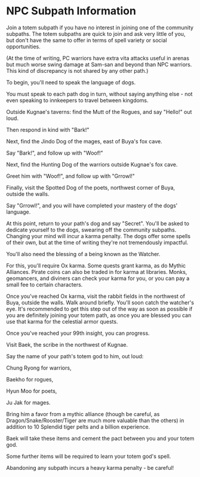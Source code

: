 # NPC Subpath Information

Join a totem subpath if you have no interest in joining one of the community subpaths. The totem subpaths are quick to join and ask very little of you, but don't have the same to offer in terms of spell variety or social opportunities.

(At the time of writing, PC warriors have extra vita attacks useful in arenas but much worse swing damage at Sam-san and beyond than NPC warriors. This kind of discrepancy is not shared by any other path.)

To begin, you'll need to speak the language of dogs.

You must speak to each path dog in turn, without saying anything else - not even speaking to innkeepers to travel between kingdoms.

Outside Kugnae's taverns: find the Mutt of the Rogues, and say "Hello!" out loud.

Then respond in kind with "Bark!"

Next, find the Jindo Dog of the mages, east of Buya's fox cave.

Say "Bark!", and follow up with "Woof!"

Next, find the Hunting Dog of the warriors outside Kugnae's fox cave.

Greet him with "Woof!", and follow up with "Grrowl!"

Finally, visit the Spotted Dog of the poets, northwest corner of Buya, outside the walls.

Say "Grrowl!", and you will have completed your mastery of the dogs' language.

At this point, return to your path's dog and say "Secret". You'll be asked to dedicate yourself to the dogs, swearing off the community subpaths. Changing your mind will incur a karma penalty. The dogs offer some spells of their own, but at the time of writing they're not tremendously impactful.

You'll also need the blessing of a being known as the Watcher.

For this, you'll require Ox karma. Some quests grant karma, as do Mythic Alliances. Pirate coins can also be traded in for karma at libraries. Monks, geomancers, and diviners can check your karma for you, or you can pay a small fee to certain characters.

Once you've reached Ox karma, visit the rabbit fields in the northwest of Buya, outside the walls. Walk around briefly. You'll soon catch the watcher's eye. It's recommended to get this step out of the way as soon as possible if you are definitely joining your totem path, as once you are blessed you can use that karma for the celestial armor quests.

Once you've reached your 99th insight, you can progress.

Visit Baek, the scribe in the northwest of Kugnae.

Say the name of your path's totem god to him, out loud:

Chung Ryong for warriors,

Baekho for rogues,

Hyun Moo for poets,

Ju Jak for mages.

Bring him a favor from a mythic alliance (though be careful, as Dragon/Snake/Rooster/Tiger are much more valuable than the others) in addition to 10 Splendid tiger pelts and a billion experience.

Baek will take these items and cement the pact between you and your totem god.

Some further items will be required to learn your totem god's spell.

Abandoning any subpath incurs a heavy karma penalty - be careful!
